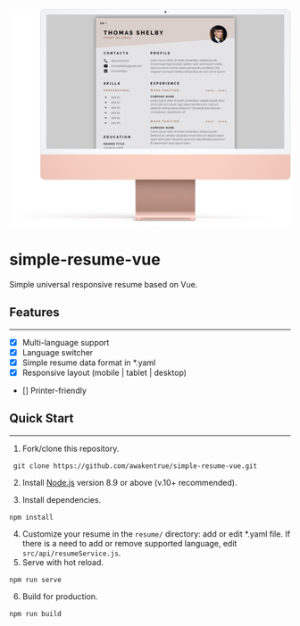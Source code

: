 ![mockup](src/assets/mockup.png)

# simple-resume-vue

Simple universal responsive resume based on Vue.

## Features
---
* [x] Multi-language support
* [x] Language switcher
* [x] Simple resume data format in *.yaml
* [x] Responsive layout (mobile | tablet | desktop)
* [] Printer-friendly

## Quick Start
---
1. Fork/clone this repository.
```
 git clone https://github.com/awakentrue/simple-resume-vue.git 
```
2. Install [Node.js](https://nodejs.org/en/) version 8.9 or above (v.10+ recommended).

3. Install dependencies.
```
npm install
```
4. Customize your resume in the `resume/` directory: add or edit *.yaml file. If there is a need to add or remove supported language, edit `src/api/resumeService.js`.
5. Serve with hot reload.
```
npm run serve
```
6. Build for production.
```
npm run build
```